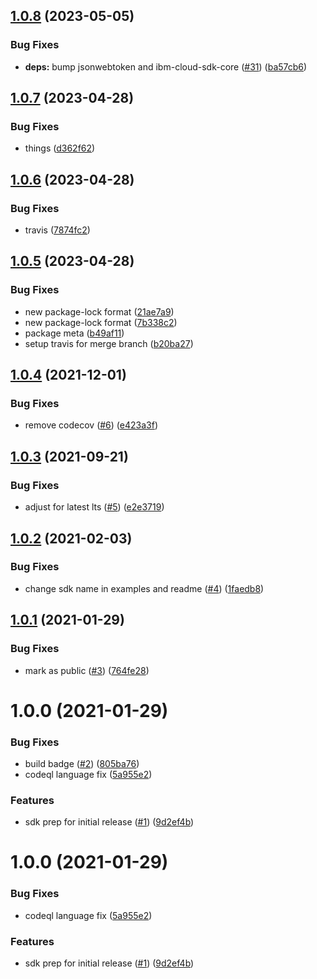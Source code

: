 ## [1.0.8](https://github.com/IBM/sql-query-node-sdk/compare/v1.0.7...v1.0.8) (2023-05-05)


### Bug Fixes

* **deps:** bump jsonwebtoken and ibm-cloud-sdk-core ([#31](https://github.com/IBM/sql-query-node-sdk/issues/31)) ([ba57cb6](https://github.com/IBM/sql-query-node-sdk/commit/ba57cb67e7dad0078fd557574e37b7e9bf75617b))

## [1.0.7](https://github.com/IBM/sql-query-node-sdk/compare/v1.0.6...v1.0.7) (2023-04-28)


### Bug Fixes

* things ([d362f62](https://github.com/IBM/sql-query-node-sdk/commit/d362f62e73d405fe48e46ad616b0393832c6a139))

## [1.0.6](https://github.com/IBM/sql-query-node-sdk/compare/v1.0.5...v1.0.6) (2023-04-28)


### Bug Fixes

* travis ([7874fc2](https://github.com/IBM/sql-query-node-sdk/commit/7874fc2d9fea893ce4f2d7b29e79d339cd470e0c))

## [1.0.5](https://github.com/IBM/sql-query-node-sdk/compare/v1.0.4...v1.0.5) (2023-04-28)


### Bug Fixes

* new package-lock format ([21ae7a9](https://github.com/IBM/sql-query-node-sdk/commit/21ae7a9171bf8639733ca3d05538ed5259a86a25))
* new package-lock format ([7b338c2](https://github.com/IBM/sql-query-node-sdk/commit/7b338c263daff74adaae94f296cf7653ad55a1c1))
* package meta ([b49af11](https://github.com/IBM/sql-query-node-sdk/commit/b49af11a2d1e69a48e809b2ed1f4708039525453))
* setup travis for merge branch ([b20ba27](https://github.com/IBM/sql-query-node-sdk/commit/b20ba27a52af8caf16b310b3f38714513cd0edfa))

## [1.0.4](https://github.com/IBM/sql-query-node-sdk/compare/v1.0.3...v1.0.4) (2021-12-01)


### Bug Fixes

* remove codecov ([#6](https://github.com/IBM/sql-query-node-sdk/issues/6)) ([e423a3f](https://github.com/IBM/sql-query-node-sdk/commit/e423a3fb7648923d373f7377a610e22a0959b94f))

## [1.0.3](https://github.com/IBM/sql-query-node-sdk/compare/v1.0.2...v1.0.3) (2021-09-21)


### Bug Fixes

* adjust for latest lts ([#5](https://github.com/IBM/sql-query-node-sdk/issues/5)) ([e2e3719](https://github.com/IBM/sql-query-node-sdk/commit/e2e3719afd3c9c967ebeb417a31c27d7df7f1dc7))

## [1.0.2](https://github.com/IBM/sql-query-node-sdk/compare/v1.0.1...v1.0.2) (2021-02-03)


### Bug Fixes

* change sdk name in examples and readme ([#4](https://github.com/IBM/sql-query-node-sdk/issues/4)) ([1faedb8](https://github.com/IBM/sql-query-node-sdk/commit/1faedb81fdaa3fa789804753f8e57209bf2fd5b6))

## [1.0.1](https://github.com/IBM/sql-query-node-sdk/compare/v1.0.0...v1.0.1) (2021-01-29)


### Bug Fixes

* mark as public ([#3](https://github.com/IBM/sql-query-node-sdk/issues/3)) ([764fe28](https://github.com/IBM/sql-query-node-sdk/commit/764fe28b73028e5052d5af1cfdd3af1899179b1a))

# 1.0.0 (2021-01-29)


### Bug Fixes

* build badge ([#2](https://github.com/IBM/sql-query-node-sdk/issues/2)) ([805ba76](https://github.com/IBM/sql-query-node-sdk/commit/805ba767617fbc76062eba96469afeea617ad927))
* codeql language fix ([5a955e2](https://github.com/IBM/sql-query-node-sdk/commit/5a955e24854bfc4bf575b4935ac3878220bffe50))


### Features

* sdk prep for initial release ([#1](https://github.com/IBM/sql-query-node-sdk/issues/1)) ([9d2ef4b](https://github.com/IBM/sql-query-node-sdk/commit/9d2ef4b4ece24aefced8bbac3fc83708f93ebb32))

# 1.0.0 (2021-01-29)


### Bug Fixes

* codeql language fix ([5a955e2](https://github.com/IBM/sql-query-node-sdk/commit/5a955e24854bfc4bf575b4935ac3878220bffe50))


### Features

* sdk prep for initial release ([#1](https://github.com/IBM/sql-query-node-sdk/issues/1)) ([9d2ef4b](https://github.com/IBM/sql-query-node-sdk/commit/9d2ef4b4ece24aefced8bbac3fc83708f93ebb32))
